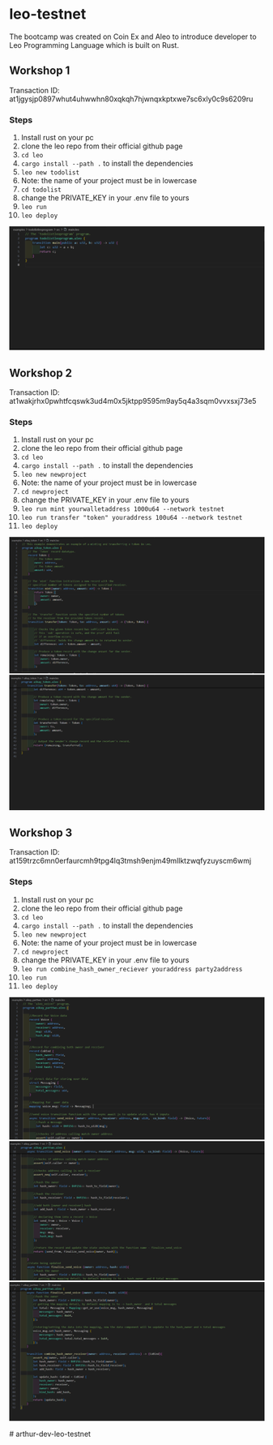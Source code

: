 # leo-testnet

The bootcamp was created on Coin Ex and Aleo to introduce developer to Leo Programming Language which is built on Rust.

## Workshop 1

Transaction ID: at1jgysjp0897whut4uhwwhn80xqkqh7hjwnqxkptxwe7sc6xly0c9s6209ru

### Steps
1. Install rust on your pc
2. clone the leo repo from their official github page
3. `cd leo`
4. `cargo install --path .` to install the dependencies
5. `leo new todolist`
6. Note: the name of your project must be in lowercase
7. `cd todolist`
8. change the PRIVATE_KEY in your .env file to yours
9. `leo run`
10. `leo deploy`

![alt text](https://github.com/Aikay-dev/leo-testnet/blob/main/Screenshot%20(64).png?raw=true)


## Workshop 2

Transaction ID: at1wakjrhx0pwhtfcqswk3ud4m0x5jktpp9595m9ay5q4a3sqm0vvxsxj73e5

### Steps
1. Install rust on your pc
2. clone the leo repo from their official github page
3. `cd leo`
4. `cargo install --path .` to install the dependencies
5. `leo new newproject`
6. Note: the name of your project must be in lowercase
7. `cd newproject`
8. change the PRIVATE_KEY in your .env file to yours
9. `leo run mint yourwalletaddress 1000u64 --network testnet`
10. `leo run transfer "token" youraddress 100u64 --network testnet`
11. `leo deploy`

![alt text](https://github.com/Aikay-dev/leo-testnet/blob/main/Screenshot%20(65).png?raw=true)
![alt text](https://github.com/Aikay-dev/leo-testnet/blob/main/Screenshot%20(66).png?raw=true)

## Workshop 3

Transaction ID: at159trzc6mn0erfaurcmh9tpg4lq3tmsh9enjm49mllktzwqfyzuyscm6wmj

### Steps
1. Install rust on your pc
2. clone the leo repo from their official github page
3. `cd leo`
4. `cargo install --path .` to install the dependencies
5. `leo new newproject`
6. Note: the name of your project must be in lowercase
7. `cd newproject`
8. change the PRIVATE_KEY in your .env file to yours
9. `leo run combine_hash_owner_reciever youraddress party2address`
10. `leo run`
11. `leo deploy`

![alt text](https://github.com/Aikay-dev/leo-testnet/blob/main/Screenshot%20(67).png?raw=true)
![alt text](https://github.com/Aikay-dev/leo-testnet/blob/main/Screenshot%20(68).png?raw=true)
![alt text](https://github.com/Aikay-dev/leo-testnet/blob/main/Screenshot%20(69).png?raw=true)

#   a r t h u r - d e v - l e o - t e s t n e t 
 
 